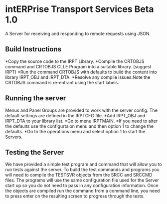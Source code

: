 # intERPrise Transport Services Beta 1.0
A Server for receiving and responding to remote requests using JSON.

## Build Instructions
*Copy the source code to the IRPT Library.
*Compile the CRTOBJS command and CRTOBJS CLLE Program into a suitable library. (suggest IRPT)
*Run the command CRTOBJS with defaults to build the content into library IRPT_OBJ and IRPT_DTA.
*Resolve any compile issues.Note the CRTOBJS command is re-entrant using the start labels.
## Running the server
Menus and Panel Groups are provided to work with the server config. The default settings are defined in the IRPTCFG file.
*Add IRPT_OBJ and IRPT_DTA to your library list.
*Go to menu IRPTMAIN.
*If you need to alter the defaults use the configurtaion menu and then option 1 to change the defaults.
*Go to the operations menu and select option 1 to start the Servers.
## Testing the Server
We have provided a simple test program and command that will allow you to run tests against the server. To build the test commands and programs you will need to compile
the TESTSVR objects from the SRCC and SRCCMD files. The programs will use the same configuration file used for the Server start up so you do not need to pass in any configuration
information. Once the objects are compiled run the command from a command line, you need to press enter on the resulting screen to progress through the tests.

